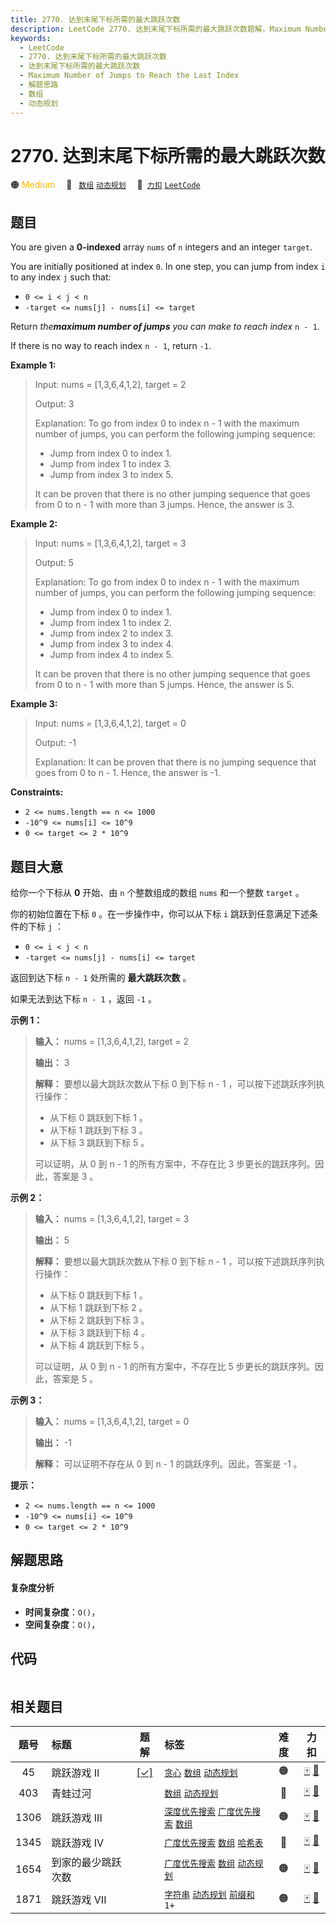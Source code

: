 ```yaml
---
title: 2770. 达到末尾下标所需的最大跳跃次数
description: LeetCode 2770. 达到末尾下标所需的最大跳跃次数题解，Maximum Number of Jumps to Reach the Last Index，包含解题思路、复杂度分析以及完整的 JavaScript 代码实现。
keywords:
  - LeetCode
  - 2770. 达到末尾下标所需的最大跳跃次数
  - 达到末尾下标所需的最大跳跃次数
  - Maximum Number of Jumps to Reach the Last Index
  - 解题思路
  - 数组
  - 动态规划
---
```


# 2770. 达到末尾下标所需的最大跳跃次数

🟠 <font color=#ffb800>Medium</font>&emsp; 🔖&ensp; [`数组`](/tag/array.md) [`动态规划`](/tag/dynamic-programming.md)&emsp; 🔗&ensp;[`力扣`](https://leetcode.cn/problems/maximum-number-of-jumps-to-reach-the-last-index) [`LeetCode`](https://leetcode.com/problems/maximum-number-of-jumps-to-reach-the-last-index)

## 题目

You are given a **0-indexed** array `nums` of `n` integers and an integer
`target`.

You are initially positioned at index `0`. In one step, you can jump from
index `i` to any index `j` such that:

  * `0 <= i < j < n`
  * `-target <= nums[j] - nums[i] <= target`

Return _the**maximum number of jumps** you can make to reach index_ `n - 1`.

If there is no way to reach index `n - 1`, return `-1`.



**Example 1:**

> Input: nums = [1,3,6,4,1,2], target = 2
> 
> Output: 3
> 
> Explanation: To go from index 0 to index n - 1 with the maximum number of jumps, you can perform the following jumping sequence:
> - Jump from index 0 to index 1. 
> - Jump from index 1 to index 3.
> - Jump from index 3 to index 5.
> 
> It can be proven that there is no other jumping sequence that goes from 0 to n - 1 with more than 3 jumps. Hence, the answer is 3. 

**Example 2:**

> Input: nums = [1,3,6,4,1,2], target = 3
> 
> Output: 5
> 
> Explanation: To go from index 0 to index n - 1 with the maximum number of jumps, you can perform the following jumping sequence:
> - Jump from index 0 to index 1.
> - Jump from index 1 to index 2.
> - Jump from index 2 to index 3.
> - Jump from index 3 to index 4.
> - Jump from index 4 to index 5.
> 
> It can be proven that there is no other jumping sequence that goes from 0 to n - 1 with more than 5 jumps. Hence, the answer is 5. 

**Example 3:**

> Input: nums = [1,3,6,4,1,2], target = 0
> 
> Output: -1
> 
> Explanation: It can be proven that there is no jumping sequence that goes from 0 to n - 1. Hence, the answer is -1. 

**Constraints:**

  * `2 <= nums.length == n <= 1000`
  * `-10^9 <= nums[i] <= 10^9`
  * `0 <= target <= 2 * 10^9`


## 题目大意

给你一个下标从 **0** 开始、由 `n` 个整数组成的数组 `nums` 和一个整数 `target` 。

你的初始位置在下标 `0` 。在一步操作中，你可以从下标 `i` 跳跃到任意满足下述条件的下标 `j` ：

  * `0 <= i < j < n`
  * `-target <= nums[j] - nums[i] <= target`

返回到达下标 `n - 1` 处所需的 **最大跳跃次数** 。

如果无法到达下标 `n - 1` ，返回 `-1` 。



**示例 1：**

> 
> 
> 
> 
> 
> **输入：** nums = [1,3,6,4,1,2], target = 2
> 
> **输出：** 3
> 
> **解释：** 要想以最大跳跃次数从下标 0 到下标 n - 1 ，可以按下述跳跃序列执行操作：
> - 从下标 0 跳跃到下标 1 。 
> - 从下标 1 跳跃到下标 3 。 
> - 从下标 3 跳跃到下标 5 。 
> 
> 可以证明，从 0 到 n - 1 的所有方案中，不存在比 3 步更长的跳跃序列。因此，答案是 3 。 

**示例 2：**

> 
> 
> 
> 
> 
> **输入：** nums = [1,3,6,4,1,2], target = 3
> 
> **输出：** 5
> 
> **解释：** 要想以最大跳跃次数从下标 0 到下标 n - 1 ，可以按下述跳跃序列执行操作：
> - 从下标 0 跳跃到下标 1 。 
> - 从下标 1 跳跃到下标 2 。 
> - 从下标 2 跳跃到下标 3 。 
> - 从下标 3 跳跃到下标 4 。 
> - 从下标 4 跳跃到下标 5 。 
> 
> 可以证明，从 0 到 n - 1 的所有方案中，不存在比 5 步更长的跳跃序列。因此，答案是 5 。 

**示例 3：**

> 
> 
> 
> 
> 
> **输入：** nums = [1,3,6,4,1,2], target = 0
> 
> **输出：** -1
> 
> **解释：** 可以证明不存在从 0 到 n - 1 的跳跃序列。因此，答案是 -1 。 
> 
> 



**提示：**

  * `2 <= nums.length == n <= 1000`
  * `-10^9 <= nums[i] <= 10^9`
  * `0 <= target <= 2 * 10^9`


## 解题思路

#### 复杂度分析

- **时间复杂度**：`O()`，
- **空间复杂度**：`O()`，

## 代码

```javascript

```

## 相关题目

<!-- prettier-ignore -->
| 题号 | 标题 | 题解 | 标签 | 难度 | 力扣 |
| :------: | :------ | :------: | :------ | :------: | :------: |
| 45 | 跳跃游戏 II | [[✓]](/problem/0045.md) |  [`贪心`](/tag/greedy.md) [`数组`](/tag/array.md) [`动态规划`](/tag/dynamic-programming.md) | 🟠 | [🀄️](https://leetcode.cn/problems/jump-game-ii) [🔗](https://leetcode.com/problems/jump-game-ii) |
| 403 | 青蛙过河 |  |  [`数组`](/tag/array.md) [`动态规划`](/tag/dynamic-programming.md) | 🔴 | [🀄️](https://leetcode.cn/problems/frog-jump) [🔗](https://leetcode.com/problems/frog-jump) |
| 1306 | 跳跃游戏 III |  |  [`深度优先搜索`](/tag/depth-first-search.md) [`广度优先搜索`](/tag/breadth-first-search.md) [`数组`](/tag/array.md) | 🟠 | [🀄️](https://leetcode.cn/problems/jump-game-iii) [🔗](https://leetcode.com/problems/jump-game-iii) |
| 1345 | 跳跃游戏 IV |  |  [`广度优先搜索`](/tag/breadth-first-search.md) [`数组`](/tag/array.md) [`哈希表`](/tag/hash-table.md) | 🔴 | [🀄️](https://leetcode.cn/problems/jump-game-iv) [🔗](https://leetcode.com/problems/jump-game-iv) |
| 1654 | 到家的最少跳跃次数 |  |  [`广度优先搜索`](/tag/breadth-first-search.md) [`数组`](/tag/array.md) [`动态规划`](/tag/dynamic-programming.md) | 🟠 | [🀄️](https://leetcode.cn/problems/minimum-jumps-to-reach-home) [🔗](https://leetcode.com/problems/minimum-jumps-to-reach-home) |
| 1871 | 跳跃游戏 VII |  |  [`字符串`](/tag/string.md) [`动态规划`](/tag/dynamic-programming.md) [`前缀和`](/tag/prefix-sum.md) `1+` | 🟠 | [🀄️](https://leetcode.cn/problems/jump-game-vii) [🔗](https://leetcode.com/problems/jump-game-vii) |